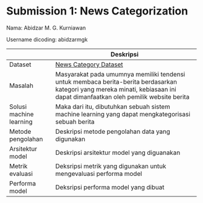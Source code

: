 # Submission 1: News Categorization
Nama: Abidzar M. G. Kurniawan

Username dicoding: abidzarmgk

| | Deskripsi |
| ----------- | ----------- |
| Dataset | [News Category Dataset](https://www.kaggle.com/datasets/rmisra/news-category-dataset) |
| Masalah | Masyarakat pada umumnya memiliki tendensi untuk membaca berita-berita berdasarkan kategori yang mereka minati, kebiasaan ini dapat dimanfaatkan oleh pemilik website berita |
| Solusi machine learning | Maka dari itu, dibutuhkan sebuah sistem machine learning yang dapat mengkategorisasi sebuah berita |
| Metode pengolahan | Deskripsi metode pengolahan data yang digunakan |
| Arsitektur model | Deskripsi arsitektur model yang diguanakan |
| Metrik evaluasi | Deksripsi metrik yang digunakan untuk mengevaluasi performa model |
| Performa model | Deksripsi performa model yang dibuat |
